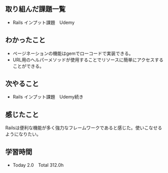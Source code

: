 ## 取り組んだ課題一覧  
- Rails インプット課題　Udemy
## わかったこと
- ページネーションの機能はgemでローコードで実装できる。
- URL用のヘルパーメソッドが使用することでリソースに簡単にアクセスすることができる。
## 次やること  
- Rails インプット課題　Udemy続き
## 感じたこと 
Railsは便利な機能が多く強力なフレームワークであると感じた。使いこなせるようになりたい。
## 学習時間  
- Today 2.0　Total 312.0h
